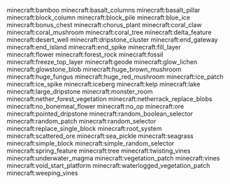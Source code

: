 minecraft:bamboo
minecraft:basalt_columns
minecraft:basalt_pillar
minecraft:block_column
minecraft:block_pile
minecraft:blue_ice
minecraft:bonus_chest
minecraft:chorus_plant
minecraft:coral_claw
minecraft:coral_mushroom
minecraft:coral_tree
minecraft:delta_feature
minecraft:desert_well
minecraft:dripstone_cluster
minecraft:end_gateway
minecraft:end_island
minecraft:end_spike
minecraft:fill_layer
minecraft:flower
minecraft:forest_rock
minecraft:fossil
minecraft:freeze_top_layer
minecraft:geode
minecraft:glow_lichen
minecraft:glowstone_blob
minecraft:huge_brown_mushroom
minecraft:huge_fungus
minecraft:huge_red_mushroom
minecraft:ice_patch
minecraft:ice_spike
minecraft:iceberg
minecraft:kelp
minecraft:lake
minecraft:large_dripstone
minecraft:monster_room
minecraft:nether_forest_vegetation
minecraft:netherrack_replace_blobs
minecraft:no_bonemeal_flower
minecraft:no_op
minecraft:ore
minecraft:pointed_dripstone
minecraft:random_boolean_selector
minecraft:random_patch
minecraft:random_selector
minecraft:replace_single_block
minecraft:root_system
minecraft:scattered_ore
minecraft:sea_pickle
minecraft:seagrass
minecraft:simple_block
minecraft:simple_random_selector
minecraft:spring_feature
minecraft:tree
minecraft:twisting_vines
minecraft:underwater_magma
minecraft:vegetation_patch
minecraft:vines
minecraft:void_start_platform
minecraft:waterlogged_vegetation_patch
minecraft:weeping_vines